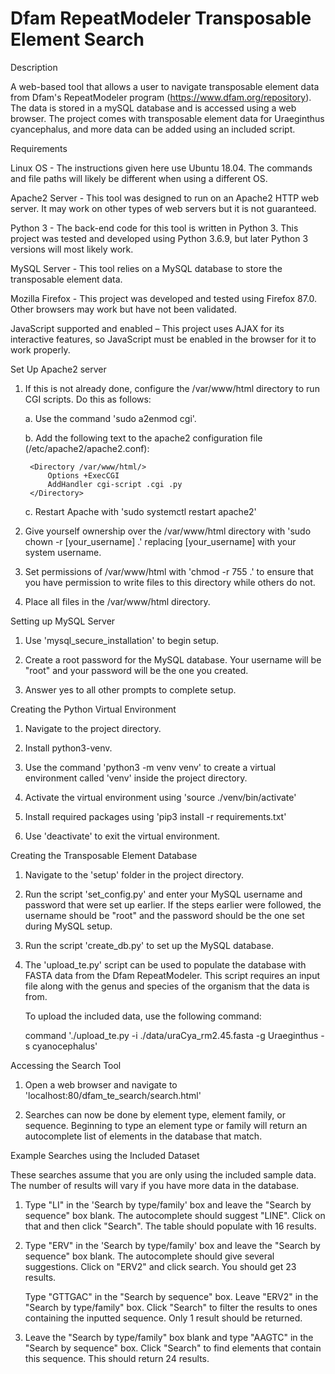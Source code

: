 # Dfam RepeatModeler Transposable Element Search

Description

A web-based tool that allows a user to navigate transposable element data from Dfam's RepeatModeler program (https://www.dfam.org/repository). The data is stored in a mySQL database and is accessed using a web browser. The project comes with transposable element data for Uraeginthus cyancephalus, and more data can be added using an included script.


Requirements

Linux OS - The instructions given here use Ubuntu 18.04. The commands and file
paths will likely be different when using a different OS.

Apache2 Server - This tool was designed to run on an Apache2 HTTP web server. It may work on other types of web servers but it is not guaranteed.

Python 3 - The back-end code for this tool is written in Python 3. This project was tested and developed using Python 3.6.9, but later Python 3 versions will most likely work. 

MySQL Server - This tool relies on a MySQL database to store the transposable element data.

Mozilla Firefox - This project was developed and tested using Firefox 87.0. Other browsers may work but have not been validated.

JavaScript supported and enabled – This project uses AJAX for its interactive features, so JavaScript must be enabled in the browser for it to work properly.


Set Up Apache2 server

1. If this is not already done, configure the /var/www/html directory to run
   CGI scripts. Do this as follows:

	a. Use the command 'sudo a2enmod cgi'.

	b. Add the following text to the apache2 configuration file
           (/etc/apache2/apache2.conf):

		<Directory /var/www/html/>
			Options +ExecCGI
			AddHandler cgi-script .cgi .py
		</Directory>

	c. Restart Apache with 'sudo systemctl restart apache2'

2. Give yourself ownership over the /var/www/html directory with
   'sudo chown -r [your_username] .' replacing [your_username] with your
   system username.

3. Set permissions of /var/www/html with 'chmod -r 755 .' to ensure that 
   you have permission to write files to this directory while others do not.

4. Place all files in the /var/www/html directory.


Setting up MySQL Server

1. Use 'mysql_secure_installation' to begin setup. 

2. Create a root password for the MySQL database. Your username will be "root"
   and your password will be the one you created.

3. Answer yes to all other prompts to complete setup. 


Creating the Python Virtual Environment

1. Navigate to the project directory.  

2. Install python3-venv. 

3. Use the command 'python3 -m venv venv' to create a virtual environment
   called 'venv' inside the project directory. 

4. Activate the virtual environment using 'source ./venv/bin/activate'

5. Install required packages using 'pip3 install -r requirements.txt'

6. Use 'deactivate' to exit the virtual environment.


Creating the Transposable Element Database

1. Navigate to the 'setup' folder in the project directory.

2. Run the script 'set_config.py' and enter your MySQL username and password
   that were set up earlier. If the steps earlier were followed, the username
   should be "root" and the password should be the one set during MySQL setup.

3. Run the script 'create_db.py' to set up the MySQL database.

4. The 'upload_te.py' script can be used to populate the database with FASTA
   data from the Dfam RepeatModeler. This script requires an input file along
   with the genus and species of the organism that the data is from.

   To upload the included data, use the following command:

	
   command './upload_te.py -i ./data/uraCya_rm2.45.fasta -g Uraeginthus
            -s cyanocephalus'



Accessing the Search Tool

1. Open a web browser and navigate to 'localhost:80/dfam_te_search/search.html'

2. Searches can now be done by element type, element family, or sequence. 
   Beginning to type an element type or family will return an autocomplete
   list of elements in the database that match.


Example Searches using the Included Dataset

These searches assume that you are only using the included sample data.
The number of results will vary if you have more data in the database.

1. Type "LI" in the 'Search by type/family' box and leave the "Search by
   sequence" box blank. The autocomplete should suggest "LINE". Click on 
   that and then click "Search". The table should populate with 16 results.

2. Type "ERV" in the 'Search by type/family' box and leave the "Search by 
   sequence" box blank. The autocomplete should give several suggestions.
   Click on "ERV2" and click search. You should get 23 results. 

   Type "GTTGAC" in the "Search by sequence" box. Leave "ERV2" in the 
   "Search by type/family" box. Click "Search" to filter the results
   to ones containing the inputted sequence. Only 1 result should be returned. 

3. Leave the "Search by type/family" box blank and type "AAGTC" in the 
   "Search by sequence" box. Click "Search" to find elements that contain
   this sequence. This should return 24 results.
